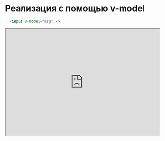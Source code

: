 <h1> Реализация с помощью <span v-mark.orange> v-model </span> </h1>

```html
  <input v-model="msg" />
```

<div class="overflow-hidden relative mt-10 text-center w-full">
  <iframe src="https://sfc.vuejs.org/#eNp9kUFOwzAQRa8yeBOQSiMEq5JWAtQFLAABS2+idJqmOLZlO6VSFAm4CHeoVIkFh0hvxNhRSxeoO8//f8ZvNDW70rq/qJANWGIzU2gHFl2lQaQyH3LmLGcjLotSK+OgBoNTaGBqVAkRtUWXXHKZKWkdlDaHoQ8cR+3X5r39blftevMJ7Wrz0a7bn6PohNJJ3H1DQ6lwWGqROqQKIJmdjeo6zGmaJKYqqIXUlYPFaakmKAiJfM4gJjOJ9/pZj2CJZFrk/blVkjaqfT9nmSp1IdA8aFcQKWcDCI73UiHU213QnKmwt9WzGWav/+hzu/QaZ48GLZoFcrbzXGpydJ09fr7HJb13JtFXgtIHzCe0SlSesYtdV3JC2Hu5QHsbblHI/MWOlw6l3S7lQX2yCXnO6D43B1b/wz3vX4Q+LhvW/AIL0rYY"
    width="100%"
    height="350"
    class="-mt-14 mb-2"
></iframe>

</div>